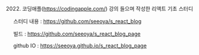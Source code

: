 
2022. 코딩애플(https://codingapple.com/) 강의 들으며 작성한 리액트 기초 스터디


스터디 내용 : https://github.com/seeoya/s_react_blog

빌드 : https://github.com/seeoya/s_react_blog_page

github IO : https://seeoya.github.io/s_react_blog_page
